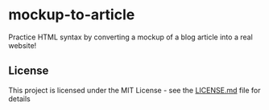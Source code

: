 # mockup-to-article
Practice HTML syntax by converting a mockup of a blog article into a real website!


## License

This project is licensed under the MIT License - see the [LICENSE.md](LICENSE.md) file for details

